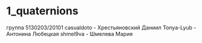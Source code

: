 # 1_quaternions
группа 5130203/20101
casualdoto - Хрестьяновский Даниил
Tonya-Lyub - Антонина Любецкая
shmel9va - Шмелева Мария
